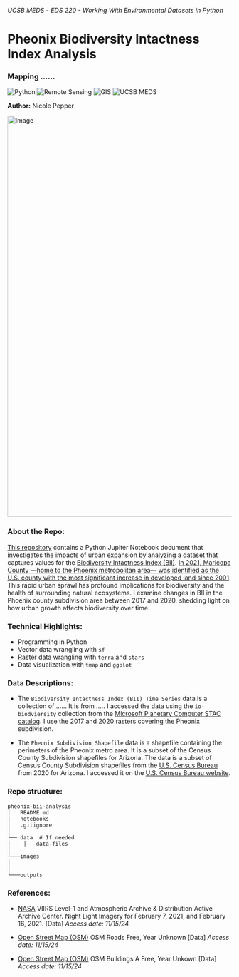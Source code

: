 *UCSB MEDS* - *EDS 220 - Working With Environmental Datasets in Python*

# Pheonix Biodiversity Intactness Index Analysis
### Mapping ......

![Python](https://img.shields.io/badge/Python-cornflowerblue?style=for-the-badge&logo=R) ![Remote Sensing](https://img.shields.io/badge/Remote_Sensing-green?style=for-the-badge) ![GIS](https://img.shields.io/badge/GIS-purple?style=for-the-badge)  ![UCSB MEDS](https://img.shields.io/badge/UCSB%20MEDS-blue?style=for-the-badge) 

**Author:** Nicole Pepper

<div style="text-align: left;">
  <img src="images/houston-lights.jpg" alt="Image" width="900">

### About the Repo:
[This repository](https://github.com/nicolelpepper/pheonix-bii-analysis) contains a Python Jupiter Notebook document that investigates the impacts of urban expansion by analyzing a dataset that captures values for the [Biodiversity Intactness Index (BII)](https://ai4edatasetspublicassets.blob.core.windows.net/assets/pdfs/io-biodiversity/Biodiversity_Intactness_whitepaper.pdf). [In 2021, Maricopa County —home to the Phoenix metropolitan area— was identified as the U.S. county with the most significant increase in developed land since 2001](https://www.washingtonpost.com/nation/interactive/2021/land-development-urban-growth-maps/). This rapid urban sprawl has profound implications for biodiversity and the health of surrounding natural ecosystems. I examine changes in BII in the Phoenix county subdivision area between 2017 and 2020, shedding light on how urban growth affects biodiversity over time.

### Technical Highlights:
- Programming in Python
- Vector data wrangling with `sf`
- Raster data wrangling with `terra` and `stars`
- Data visualization with `tmap` and `ggplot`

### Data Descriptions:

- The `Biodiversity Intactness Index (BII) Time Series` data is a collection of ...... It is from ..... I accessed the data using the `io-biodviersity` collection from the [Microsoft Planetary Computer STAC catalog](https://planetarycomputer.microsoft.com/dataset/io-biodiversity). I use the 2017 and 2020 rasters covering the Pheonix subdivision.

- The `Pheonix Subdivision Shapefile` data is a shapefile containing the perimeters of the Pheonix metro area. It is a subset of the Census County Subdivision shapefiles for Arizona. The data is a subset of Census County Subdivision shapefiles from the [U.S. Census Bureau](https://www.census.gov/programs-surveys/acs) from 2020 for Arizona. I accessed it on the [U.S. Census Bureau website](https://www.census.gov/cgi-bin/geo/shapefiles/index.php?year=2020&layergroup=County+Subdivisions).

### Repo structure:

```
pheonix-bii-analysis
│   README.md
|   notebooks
|   .gitignore
│
└── data  # If needed
│    │   data-files
│
└───images
│      
│
└───outputs

```

### References:

- [NASA](https://planet.openstreetmap.org/) VIIRS Level-1 and Atmospheric Archive & Distribution Active Archive Center. Night Light Imagery for February 7, 2021, and February 16, 2021. [Data] *Access date: 11/15/24*

- [Open Street Map (OSM)](https://planet.openstreetmap.org/) OSM Roads Free, Year Unknown [Data] *Access date: 11/15/24*

- [Open Street Map (OSM)](https://planet.openstreetmap.org/) OSM Buildings A Free, Year Unkown [Data] *Access date: 11/15/24*
